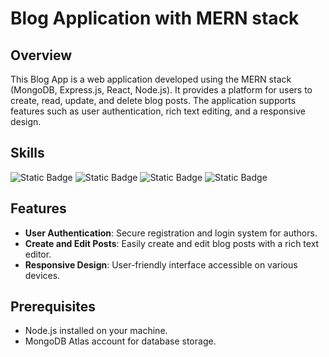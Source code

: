 # Blog Application with MERN stack

## Overview

This Blog App is a web application developed using the MERN stack (MongoDB, Express.js, React, Node.js). It provides a platform for users to create, read, update, and delete blog posts. The application supports features such as user authentication, rich text editing, and a responsive design.

## Skills

![Static Badge](https://img.shields.io/badge/MongoDB-47A248?style=for-the-badge&logo=mongoDB&labelColor=black)
![Static Badge](https://img.shields.io/badge/Express-000000?style=for-the-badge&logo=express&labelColor=black)
![Static Badge](https://img.shields.io/badge/React-61DAFB?style=for-the-badge&logo=react&labelColor=black)
![Static Badge](https://img.shields.io/badge/node.js-339933?style=for-the-badge&logo=nodedotjs&labelColor=black)

## Features

- **User Authentication**: Secure registration and login system for authors.
- **Create and Edit Posts**: Easily create and edit blog posts with a rich text editor.
- **Responsive Design**: User-friendly interface accessible on various devices.

## Prerequisites

- Node.js installed on your machine.
- MongoDB Atlas account for database storage.
